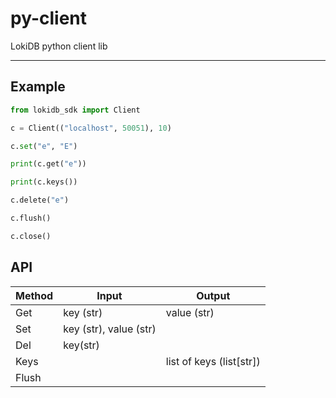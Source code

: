 # py-client
 LokiDB python client lib

---

## Example
```python
from lokidb_sdk import Client

c = Client(("localhost", 50051), 10)

c.set("e", "E")

print(c.get("e"))

print(c.keys())

c.delete("e")

c.flush()

c.close()
```

## API
| Method | Input                  | Output                   |
|--------|------------------------|--------------------------|
| Get    | key (str)              | value (str)              |
| Set    | key (str), value (str) |                          |
| Del    | key(str)               |                          |
| Keys   |                        | list of keys (list[str]) |
| Flush  |                        |                          |
